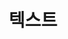 ---
lastmod: 2022-10-02
title:  텍스트
weight: 1
level_of_description: 레코드그룹-R1
components: 
  - https://r2.textconsulting.io/red-text.jpg
description: 개인 및 TCG에서 참여한 텍스트 프로젝트입니다. 컨설팅, 입찰, 투자 및 다양한 예산계획을 포함한 텍스트를 생산했습니다. (현재 공개된 아이템이 없습니다.)
link:
---